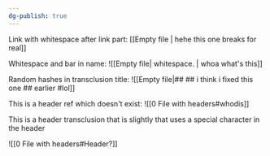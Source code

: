 ```yaml
---
dg-publish: true
---
```

Link with whitespace after link part: 
[[Empty file | hehe this one breaks for real]]

Whitespace and bar in name: 
![[Empty file|         whitespace.   | whoa what's this]]

Random hashes in transclusion title: 
![[Empty file|## ## i think i fixed this one ## earlier #lol]]

This is a header ref which doesn't exist: 
![[0 File with headers#whodis]]


This is a header transclusion that is slightly that uses a special character in the header

![[0 File with headers#Header?]]

